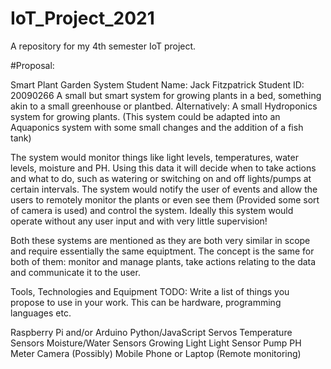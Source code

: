 # IoT_Project_2021
A repository for my 4th semester IoT project.

#Proposal:

Smart Plant Garden System
Student Name: Jack Fitzpatrick Student ID: 20090266
A small but smart system for growing plants in a bed, something akin to a small greenhouse or plantbed. Alternatively: A small Hydroponics system for growing plants. (This system could be adapted into an Aquaponics system with some small changes and the addition of a fish tank)

The system would monitor things like light levels, temperatures, water levels, moisture and PH. Using this data it will decide when to take actions and what to do, such as watering or switching on and off lights/pumps at certain intervals. The system would notify the user of events and allow the users to remotely monitor the plants or even see them (Provided some sort of camera is used) and control the system. Ideally this system would operate without any user input and with very little supervision!

Both these systems are mentioned as they are both very similar in scope and require essentially the same equiptment. The concept is the same for both of them: monitor and manage plants, take actions relating to the data and communicate it to the user.

Tools, Technologies and Equipment
TODO: Write a list of things you propose to use in your work. This can be hardware, programming languages etc.

Raspberry Pi and/or Arduino
Python/JavaScript
Servos
Temperature Sensors
Moisture/Water Sensors
Growing Light
Light Sensor
Pump
PH Meter
Camera (Possibly)
Mobile Phone or Laptop (Remote monitoring)
